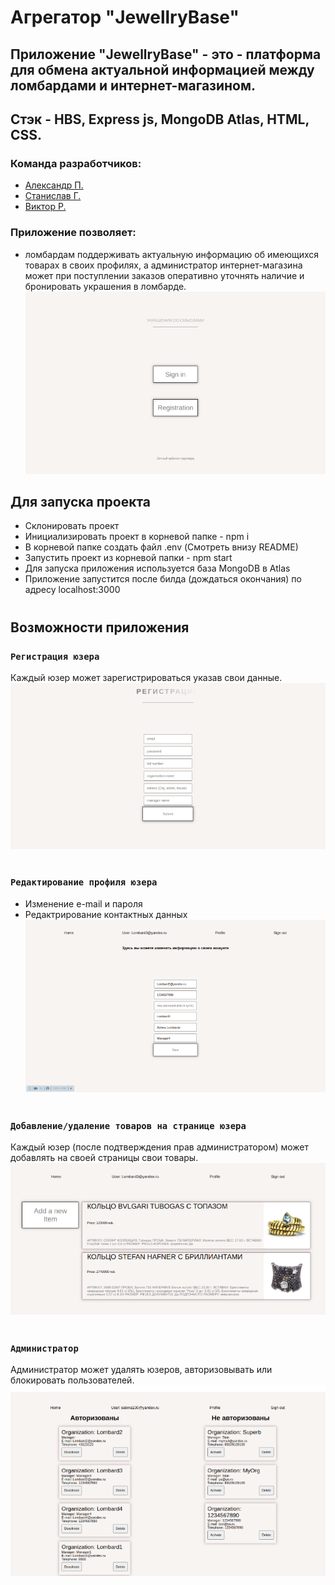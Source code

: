 # Агрегатор "JewellryBase"
## Приложение "JewellryBase" - это - платформа для обмена актуальной информацией между ломбардами и интернет-магазином.
## Стэк - HBS, Express js, MongoDB Atlas, HTML, CSS.
### Команда разработчиков:
- [Александр П.](https://github.com/PapakhinAV)
- [Станислав Г.](https://github.com/stangrishin)
- [Виктор Р.](https://github.com/Vict0rFrosta)

### Приложение позволяет:
- ломбардам поддерживать актуальную информацию об имеющихся товарах в своих профилях, а администратор интернет-магазина может при поступлении заказов оперативно уточнять наличие и бронировать украшения в ломбарде.
![screenshot](img/Auth.png)

## Для запуска проекта
- Склонировать проект
- Инициализировать проект в корневой папке - npm i
- В корневой папке создать файл .env (Смотреть внизу README)
- Запустить проект из корневой папки - npm start
- Для запуска приложения используется база MongoDB в Atlas
- Приложение запустится после билда (дождаться окончания) по адресу localhost:3000
#
## Возможности приложения
### `Регистрация юзера`
Каждый юзер может зарегистрироваться указав свои данные.
![screenshot](img/Reg.png)
#
### `Редактирование профиля юзера`
- Изменение e-mail и пароля
- Редактрирование контактных данных
![screenshot](img/userEdit.png)
#
### `Добавление/удаление товаров на странице юзера`
Каждый юзер (после подтверждения прав администратором) может добавлять на своей страницы свои товары.
![screenshot](img/userPage.png)

#
### `Администратор`
Администратор может удалять юзеров, авторизовывать или блокировать пользователей.
![screenshot](img/Admin.png)

